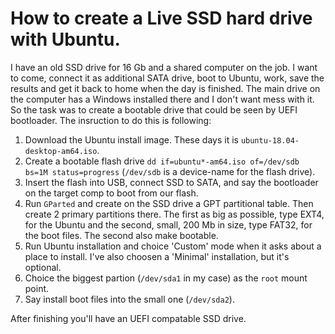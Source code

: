 # How to create a Live SSD hard drive with Ubuntu.

I have an old SSD drive for 16 Gb and a shared computer on the job. I want to come,
 connect it as additional SATA drive, boot to Ubuntu, work, save the results and get it
back to home when the day is finished. The main drive on the computer has a Windows
 installed there and I don't want mess with it. So the task was to create a bootable
drive that could be seen by UEFI bootloader. The insruction to do this is following:

1. Download the Ubuntu install image. These days it is `ubuntu-18.04-desktop-am64.iso`.
2. Create a bootable flash drive
`dd if=ubuntu*-am64.iso of=/dev/sdb bs=1M status=progress` (`/dev/sdb` is a device-name
 for the flash drive).
3. Insert the flash into USB, connect SSD to SATA, and say the bootloader on the target
 comp to boot from our flash.
4. Run `GParted` and create on the SSD drive a GPT partitional table. Then create 2 primary
 partitions there. The first as big as possible, type EXT4, for the Ubuntu and the second,
 small, 200 Mb in size, type FAT32, for the boot files. The second also make bootable.
5. Run Ubuntu installation and choice 'Custom' mode when it asks about a place to install.
I've also choosen a 'Minimal' installation, but it's optional.
6. Choice the biggest partion (`/dev/sda1` in my case) as the `root` mount point.
7. Say install boot files into the small one (`/dev/sda2`).

After finishing you'll have an UEFI compatable SSD drive.
